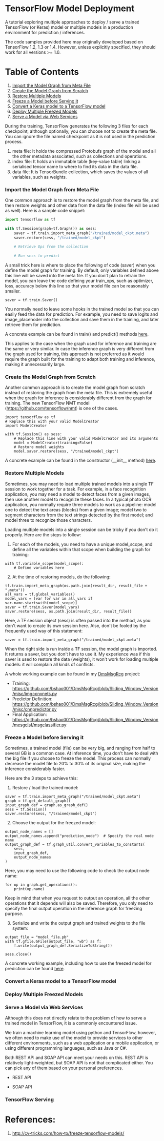 # TensorFlow Model Deployment

A tutorial exploring multiple approaches to deploy / serve a trained TensorFlow (or Keras) model or multiple models 
in a production environment for prediction / inferences.

The code samples provided here may originally developed based on TensorFlow 1.2, 1.3 or 1.4. However, unless 
explicitly specified, they should work for all versions >= 1.0.

Table of Contents
=================
1.  [Import the Model Graph from Meta File](#importGraph)
2.  [Create the Model Graph from Scratch](#createGraph)
3.  [Restore Multiple Models](#restoreMultiple)
4.  [Freeze a Model before Serving it](#freeezeModel)
5.  [Convert a Keras model to a TensorFlow model](#convertKeras)
6.  [Deploy Multiple Freezed Models](#multiFreezed)
7.  [Serve a Model via Web Services](#webServices)

During the training, TensorFlow generates the following 3 files for each checkpoint, although optionally, 
you can choose not to create the meta file. You can ignore the file named checkpoint as it is not used in 
the prediction process.

1. meta file: It holds the compressed Protobufs graph of the model and all the other metadata associated, such 
as collections and operations.
2. index file: It holds an immutable table (key-value table) linking a serialised tensor name to where to find 
its data in the data file. 
3. data file: It is TensorBundle collection, which saves the values of all variables, such as weights.

<a name="importGraph"></a>
### Import the Model Graph from Meta File
One common approach is to restore the model graph from the meta file, and then restore weights and other data 
from the data file (index file will be used as well). Here is a sample code snippet:

```python
import tensorflow as tf
    
with tf.Session(graph=tf.Graph()) as sess:
    saver = tf.train.import_meta_graph("/trained/model_ckpt.meta")
    saver.restore(sess, "/trained/model_ckpt")
    
    # Retrieve Ops from the collection
        
    # Run sess to predict
```

A small trick here is where to place the following of code (saver) when you define the model graph for training. 
By default, only variables defined above this line will be saved into the meta file. If you don't plan to retrain
the model, you can leave the code defining your train_ops, such as optimizer, loss, accuracy below this line so 
that your model file can be reasonably smaller.

```
saver = tf.train.Saver()
```

You normally need to leave some hooks in the trained model so that you can easily feed the data for prediction. 
For example, you need to save logits and image_placehoder into the collection and save them in the training, and 
later retrieve them for prediction.

A concrete example can be found in train() and predict() methods 
[here](https://github.com/bshao001/DmsMsgRcg/blob/Sliding_Window_Version/misc/imgconvnets.py).

This applies to the case when the graph used for inference and training are the same or very similar. In case
the inference graph is very different from the graph used for training, this approach is not preferred as it 
would require the graph built for the training to adapt both training and inference, making it unnecessarily 
large.

### Create the Model Graph from Scratch
<a name="createGraph"></a>
Another common approach is to create the model graph from scratch instead of restoring the graph from the meta
file. This is extremely useful when the graph for inference is considerably different from the graph for training.
The new TensorFlow NMT model (https://github.com/tensorflow/nmt) is one of the cases.

```
import tensorflow as tf
# Replace this with your valid ModelCreator
import ModelCreator 
    
with tf.Session() as sess:
    # Replace this line with your valid ModelCreator and its arguments
    model = ModelCreator(training=False)
    # Restore model weights
    model.saver.restore(sess, "/trained/model_ckpt")
```

A concrete example can be found in the constructor (\_\_init\_\_ method) 
[here](https://github.com/bshao001/ChatLearner/blob/master/chatbot/botpredictor.py).

### Restore Multiple Models
<a name="restoreMultiple"></a>
Sometimes, you may need to load multiple trained models into a single TF session to work together for a task. For 
example, in a face recognition application, you may need a model to detect faces from a given images, then use 
another model to recognize these faces. In a typical photo OCR application, you normally require three models to 
work as a pipeline: model one to detect the text areas (blocks) from a given image; model two to segment characters 
from the text strings detected by the first model; and model three to recognize those characters.

Loading multiple models into a single session can be tricky if you don't do it properly. Here are the steps to follow:

1. For each of the models, you need to have a unique model_scope, and define all the variables within that scope when
building the graph for training:

```
with tf.variable_scope(model_scope):
    # Define variables here
```
 
2. At the time of restoring models, do the following:

```
tf.train.import_meta_graph(os.path.join(result_dir, result_file + ".meta"))
all_vars = tf.global_variables()
model_vars = [var for var in all_vars if var.name.startswith(model_scope)]
saver = tf.train.Saver(model_vars)
saver.restore(sess, os.path.join(result_dir, result_file))
```

Here, a TF session object (sess) is often passed into the method, as you don't want to create its own session here. 
Also, don't be fooled by the frequently used way of this statement:

```
saver = tf.train.import_meta_graph("/trained/model_ckpt.meta")
```

When the right side is run inside a TF session, the model graph is imported. It returns a saver, but you don't have 
to use it. My experience was if this saver is used to restore the data (weights), it won't work for loading multiple
models: it will complain all kinds of conflicts. 

A whole working example can be found in my [DmsMsgRcg](https://github.com/bshao001/DmsMsgRcg/tree/Sliding_Window_Version) 
project:
- Training: https://github.com/bshao001/DmsMsgRcg/blob/Sliding_Window_Version/misc/imgconvnets.py
- Predictor Definition: https://github.com/bshao001/DmsMsgRcg/blob/Sliding_Window_Version/misc/cnnpredictor.py
- Final Application: https://github.com/bshao001/DmsMsgRcg/blob/Sliding_Window_Version/mesgclsf/msgclassifier.py
 
### Freeze a Model before Serving it
<a name="freeezeModel"></a>
Sometimes, a trained model (file) can be very big, and ranging from half to several GB is a common case. At inference 
time, you don't have to deal with the big file if you choose to freeze the model. This process can normally decrease 
the model file to 20% to 30% of its original size, making the inference considerably faster.

Here are the 3 steps to achieve this:

1. Restore / load the trained model:

```
saver = tf.train.import_meta_graph("/trained/model_ckpt.meta")
graph = tf.get_default_graph()
input_graph_def = graph.as_graph_def()
sess = tf.Session()
saver.restore(sess, "/trained/model_ckpt")
```

2. Choose the output for the freezed model:

```
output_node_names = []
output_node_names.append("prediction_node")  # Specify the real node name
output_graph_def = tf.graph_util.convert_variables_to_constants(
    sess,
    input_graph_def,
    output_node_names
)
```

Here, you may need to use the following code to check the output node name:

```
for op in graph.get_operations():
    print(op.name)
```

Keep in mind that when you request to output an operation, all the other operations that it depends will also be 
saved. Therefore, you only need to specify the final output operation in the inference graph for freezing purpose.

3. Serialize and write the output graph and trained weights to the file system:

```
output_file = "model_file.pb"
with tf.gfile.GFile(output_file, "wb") as f:
    f.write(output_graph_def.SerializeToString())
    
sess.close()
```

A concrete working example, including how to use the freezed model for prediction can be found 
[here](https://github.com/bshao001/DmsMsgRcg/blob/master/misc/freezemodel.py).

### Convert a Keras model to a TensorFlow model
<a name="convertKeras"></a>

### Deploy Multiple Freezed Models
<a name="multiFreezed"></a>

### Serve a Model via Web Services
<a name="webServices"></a>
Although this does not directly relate to the problem of how to serve a trained model in TensorFlow, it is a 
commonly encountered issue. 

We train a machine learning model using python and TensorFlow, however, we often need to make use of the model 
to provide services to other different environments, such as a web application or a mobile application, or using 
different programming languages, such as Java or C#.

Both REST API and SOAP API can meet your needs on this. REST API is relatively light-weighted, but SOAP API is 
not that complicated either. You can pick any of them based on your personal preferences.   

- REST API

- SOAP API

### TensorFlow Serving

# References:
1. http://cv-tricks.com/how-to/freeze-tensorflow-models/
